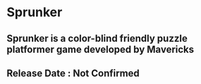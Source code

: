# Sprunker 
**Sprunker is a color-blind friendly puzzle platformer game developed by Mavericks** 
---
## Release Date : Not Confirmed
